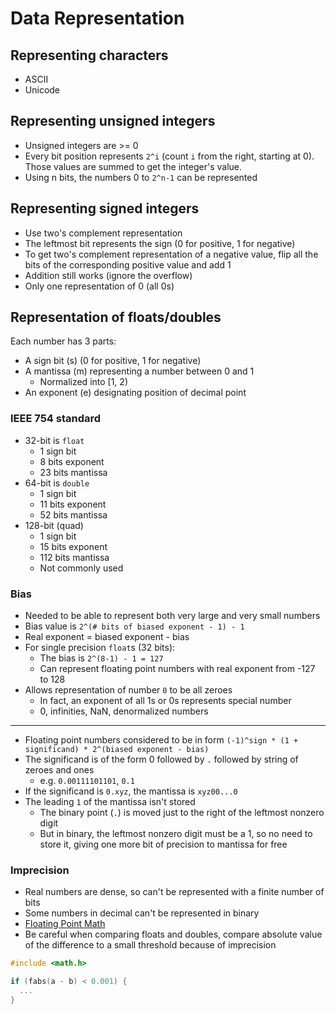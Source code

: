 # Data Representation

## Representing characters

- ASCII
- Unicode

## Representing unsigned integers

- Unsigned integers are >= 0
- Every bit position represents `2^i` (count `i` from the right, starting at 0).
  Those values are summed to get the integer's value.
- Using n bits, the numbers 0 to `2^n-1` can be represented

## Representing signed integers

- Use two's complement representation
- The leftmost bit represents the sign (0 for positive, 1 for negative)
- To get two's complement representation of a negative value, flip all the bits
  of the corresponding positive value and add 1
- Addition still works (ignore the overflow)
- Only one representation of 0 (all 0s)

## Representation of floats/doubles

Each number has 3 parts:

- A sign bit (s) (0 for positive, 1 for negative)
- A mantissa (m) representing a number between 0 and 1
  - Normalized into [1, 2)
- An exponent (e) designating position of decimal point

### IEEE 754 standard

- 32-bit is `float`
  - 1 sign bit
  - 8 bits exponent
  - 23 bits mantissa
- 64-bit is `double`
  - 1 sign bit
  - 11 bits exponent
  - 52 bits mantissa
- 128-bit (quad)
  - 1 sign bit
  - 15 bits exponent
  - 112 bits mantissa
  - Not commonly used

### Bias

- Needed to be able to represent both very large and very small numbers
- Bias value is `2^(# bits of biased exponent - 1) - 1`
- Real exponent = biased exponent - bias
- For single precision `float`s (32 bits):
  - The bias is `2^(8-1) - 1 = 127`
  - Can represent floating point numbers with real exponent from -127 to 128
- Allows representation of number `0` to be all zeroes
  - In fact, an exponent of all 1s or 0s represents special number
  - 0, infinities, NaN, denormalized numbers

---

- Floating point numbers considered to be in form `(-1)^sign * (1 + significand) * 2^(biased exponent - bias)`
- The significand is of the form 0 followed by `.` followed by string of zeroes and ones
  - e.g. `0.00111101101`, `0.1`
- If the significand is `0.xyz`, the mantissa is `xyz00...0`
- The leading `1` of the mantissa isn't stored
  - The binary point (`.`) is moved just to the right of the leftmost nonzero digit
  - But in binary, the leftmost nonzero digit must be a 1, so no need to store it, giving one more bit of precision to mantissa for free

### Imprecision

- Real numbers are dense, so can't be represented with a finite number of bits
- Some numbers in decimal can't be represented in binary
- [Floating Point Math](https://0.30000000000000004.com/)
- Be careful when comparing floats and doubles, compare absolute value of the difference to a small threshold because of imprecision

```c
#include <math.h>

if (fabs(a - b) < 0.001) {
  ...
}
```
